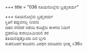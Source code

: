 +++
title = "036 ಸತಿಯನೊಲ್ಲೆನು ಬ್ರಹ್ಮಚರ್ಯ"

+++
ಸತಿಯನೊಲ್ಲೆನು ಬ್ರಹ್ಮಚರ್ಯ   
ಸ್ಥಿತಿಗೆ ತಪ್ಪುವನಲ್ಲ ನೀವನು  
ಚಿತವ ನೆನೆದರೆ ನಡೆಯಿ ಕೊಟ್ಟೆನು ಕಾಳಗವ ನಿಮಗೆ  
ವ್ರತದನಿಧಿ ಕುರುಭೂಮಿಯಲಿ ಶರ  
ತತಿಯಲಿಪ್ಪತ್ತೊಂದು ದಿನ ಭೃಗು  
ಸುತನೊಡನೆ ಕಾದಿದನು ವಿರಥನ ಮಾಡಿದನು ಭೀಷ್ಮ      ॥36॥